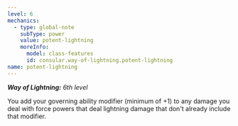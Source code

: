 ```yaml
---
level: 6
mechanics:
  - type: global-note
    subType: power
    value: potent-lightning
    moreInfo:
      model: class-features
      id: consular.way-of-lightning.potent-lightning
name: potent-lightning
---
```

_**Way of Lightning:** 6th level_
You add your governing ability modifier (minimum of +1) to any damage you deal with force powers that deal lightning damage that don't already include that modifier.